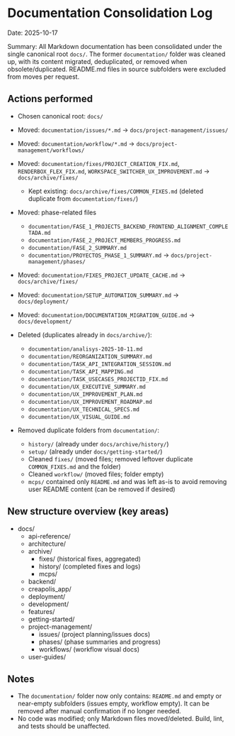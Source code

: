 # Documentation Consolidation Log

Date: 2025-10-17

Summary: All Markdown documentation has been consolidated under the single canonical root `docs/`. The former `documentation/` folder was cleaned up, with its content migrated, deduplicated, or removed when obsolete/duplicated. README.md files in source subfolders were excluded from moves per request.

## Actions performed

- Chosen canonical root: `docs/`

- Moved: `documentation/issues/*.md` → `docs/project-management/issues/`

- Moved: `documentation/workflow/*.md` → `docs/project-management/workflows/`

- Moved: `documentation/fixes/PROJECT_CREATION_FIX.md`, `RENDERBOX_FLEX_FIX.md`, `WORKSPACE_SWITCHER_UX_IMPROVEMENT.md` → `docs/archive/fixes/`

  - Kept existing: `docs/archive/fixes/COMMON_FIXES.md` (deleted duplicate from `documentation/fixes/`)

- Moved: phase-related files

  - `documentation/FASE_1_PROJECTS_BACKEND_FRONTEND_ALIGNMENT_COMPLETADA.md`
  - `documentation/FASE_2_PROJECT_MEMBERS_PROGRESS.md`
  - `documentation/FASE_2_SUMMARY.md`
  - `documentation/PROYECTOS_PHASE_1_SUMMARY.md`
    → `docs/project-management/phases/`

- Moved: `documentation/FIXES_PROJECT_UPDATE_CACHE.md` → `docs/archive/fixes/`

- Moved: `documentation/SETUP_AUTOMATION_SUMMARY.md` → `docs/deployment/`

- Moved: `documentation/DOCUMENTATION_MIGRATION_GUIDE.md` → `docs/development/`

- Deleted (duplicates already in `docs/archive/`):

  - `documentation/analisys-2025-10-11.md`
  - `documentation/REORGANIZATION_SUMMARY.md`
  - `documentation/TASK_API_INTEGRATION_SESSION.md`
  - `documentation/TASK_API_MAPPING.md`
  - `documentation/TASK_USECASES_PROJECTID_FIX.md`
  - `documentation/UX_EXECUTIVE_SUMMARY.md`
  - `documentation/UX_IMPROVEMENT_PLAN.md`
  - `documentation/UX_IMPROVEMENT_ROADMAP.md`
  - `documentation/UX_TECHNICAL_SPECS.md`
  - `documentation/UX_VISUAL_GUIDE.md`

- Removed duplicate folders from `documentation/`:
  - `history/` (already under `docs/archive/history/`)
  - `setup/` (already under `docs/getting-started/`)
  - Cleaned `fixes/` (moved files; removed leftover duplicate `COMMON_FIXES.md` and the folder)
  - Cleaned `workflow/` (moved files; folder empty)
  - `mcps/` contained only `README.md` and was left as-is to avoid removing user README content (can be removed if desired)

## New structure overview (key areas)

- docs/
  - api-reference/
  - architecture/
  - archive/
    - fixes/ (historical fixes, aggregated)
    - history/ (completed fixes and logs)
    - mcps/
  - backend/
  - creapolis_app/
  - deployment/
  - development/
  - features/
  - getting-started/
  - project-management/
    - issues/ (project planning/issues docs)
    - phases/ (phase summaries and progress)
    - workflows/ (workflow visual docs)
  - user-guides/

## Notes

- The `documentation/` folder now only contains: `README.md` and empty or near-empty subfolders (issues empty, workflow empty). It can be removed after manual confirmation if no longer needed.
- No code was modified; only Markdown files moved/deleted. Build, lint, and tests should be unaffected.

